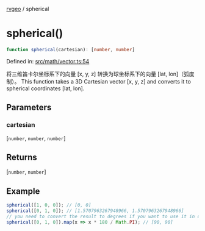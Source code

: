 [rvgeo](../index.md) / spherical

# spherical()

```ts
function spherical(cartesian): [number, number]
```

Defined in: [src/math/vector.ts:54](https://github.com/pzq123456/RVGeo/blob/e727f6f6e310621d656b74948bed9956ff45a613/src/math/vector.ts#L54)

将三维笛卡尔坐标系下的向量 [x, y, z] 转换为球坐标系下的向量 [lat, lon]（弧度制）。
This function takes a 3D Cartesian vector [x, y, z] and converts it to spherical coordinates [lat, lon].

## Parameters

### cartesian

\[`number`, `number`, `number`\]

## Returns

\[`number`, `number`\]

## Example

```ts
spherical([1, 0, 0]); // [0, 0]
spherical([0, 1, 0]); // [1.5707963267948966, 1.5707963267948966]
// you need to convert the result to degrees if you want to use it in degrees
spherical([0, 1, 0]).map(x => x * 180 / Math.PI); // [90, 90]
```
